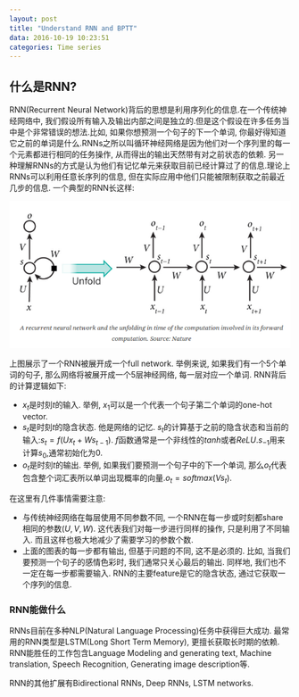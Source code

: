 ```yaml
---
layout: post
title: "Understand RNN and BPTT"
data: 2016-10-19 10:23:51
categories: Time series
---
```

## 什么是RNN?
RNN(Recurrent Neural Network)背后的思想是利用序列化的信息.在一个传统神经网络中, 我们假设所有输入及输出内部之间是独立的.但是这个假设在许多任务当中是个非常错误的想法.比如, 如果你想预测一个句子的下一个单词, 你最好得知道它之前的单词是什么.RNNs之所以叫循环神经网络是因为他们对一个序列里的每一个元素都进行相同的任务操作, 从而得出的输出天然带有对之前状态的依赖. 另一种理解RNNs的方式是认为他们有记忆单元来获取目前已经计算过了的信息.理论上RNNs可以利用任意长序列的信息, 但在实际应用中他们只能被限制获取之前最近几步的信息. 一个典型的RNN长这样:

![image](https://github.com/ColdCodeCool/ColdCodeCool.github.io/raw/master/images/rnn_nature.png)

上图展示了一个RNN被展开成一个full network. 举例来说, 如果我们有一个5个单词的句子, 那么网络将被展开成一个5层神经网络, 每一层对应一个单词. RNN背后的计算逻辑如下:

- $x_t$是时刻$t$的输入. 举例, $x_1$可以是一个代表一个句子第二个单词的one-hot vector.
- $s_t$是时刻$t$的隐含状态. 他是网络的记忆. $s_t$的计算基于之前的隐含状态和当前的输入:$s_t=f(Ux_t+Ws_{t-1})$. $f$函数通常是一个非线性的$tanh$或者$ReLU$.$s_{-1}$用来计算$s_0$,通常初始化为0.
- $o_t$是时刻$t$的输出. 举例, 如果我们要预测一个句子中的下一个单词, 那么$o_t$代表包含整个词汇表所以单词出现概率的向量.$o_t=softmax(Vs_t)$.

在这里有几件事情需要注意:

- 与传统神经网络在每层使用不同参数不同, 一个RNN在每一步或时刻都share相同的参数($U,V,W$). 这代表我们对每一步进行同样的操作, 只是利用了不同输入. 而且这样也极大地减少了需要学习的参数个数.
- 上面的图表的每一步都有输出, 但基于问题的不同, 这不是必须的. 比如, 当我们要预测一个句子的感情色彩时, 我们通常只关心最后的输出. 同样地, 我们也不一定在每一步都需要输入. RNN的主要feature是它的隐含状态, 通过它获取一个序列的信息.

### RNN能做什么
RNNs目前在多种NLP(Natural Language Processing)任务中获得巨大成功. 最常用的RNN类型是LSTM(Long Short Term Memory), 更擅长获取长时期的依赖. RNN能胜任的工作包含Language Modeling and generating text, Machine translation, Speech Recognition, Generating image description等.

RNN的其他扩展有Bidirectional RNNs, Deep RNNs, LSTM networks.